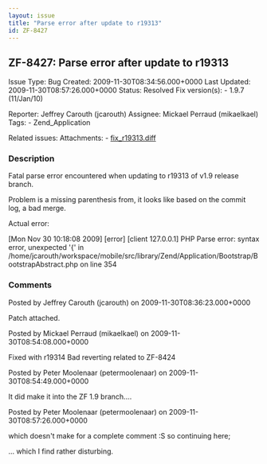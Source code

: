 ```yaml
---
layout: issue
title: "Parse error after update to r19313"
id: ZF-8427
---
```


ZF-8427: Parse error after update to r19313
-------------------------------------------

 Issue Type: Bug Created: 2009-11-30T08:34:56.000+0000 Last Updated: 2009-11-30T08:57:26.000+0000 Status: Resolved Fix version(s): - 1.9.7 (11/Jan/10)
 
 Reporter:  Jeffrey Carouth (jcarouth)  Assignee:  Mickael Perraud (mikaelkael)  Tags: - Zend\_Application
 
 Related issues: 
 Attachments: - [fix\_r19313.diff](/issues/secure/attachment/12438/fix_r19313.diff)
 
### Description

Fatal parse error encountered when updating to r19313 of v1.9 release branch.

Problem is a missing parenthesis from, it looks like based on the commit log, a bad merge.

Actual error:

[Mon Nov 30 10:18:08 2009] [error] [client 127.0.0.1] PHP Parse error: syntax error, unexpected '{' in /home/jcarouth/workspace/mobile/src/library/Zend/Application/Bootstrap/BootstrapAbstract.php on line 354

 

 

### Comments

Posted by Jeffrey Carouth (jcarouth) on 2009-11-30T08:36:23.000+0000

Patch attached.

 

 

Posted by Mickael Perraud (mikaelkael) on 2009-11-30T08:54:08.000+0000

Fixed with r19314 Bad reverting related to ZF-8424

 

 

Posted by Peter Moolenaar (petermoolenaar) on 2009-11-30T08:54:49.000+0000

It did make it into the ZF 1.9 branch....

 

 

Posted by Peter Moolenaar (petermoolenaar) on 2009-11-30T08:57:26.000+0000

which doesn't make for a complete comment :S so continuing here;

... which I find rather disturbing.

 

 